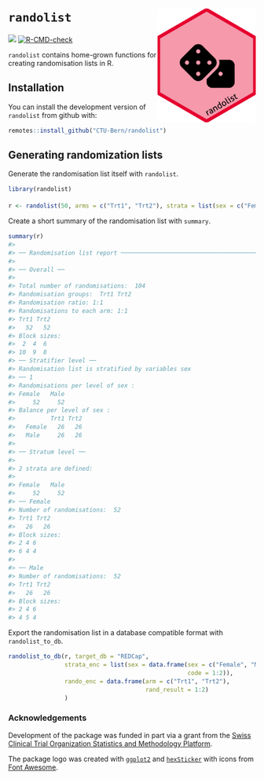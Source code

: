 
<!-- README.md is generated from README.Rmd. Please edit that file -->

# `randolist` <img src='man/figures/logo.png' align="right" width="200">

<!-- badges: start -->

[![](https://img.shields.io/badge/dev%20version-0.0.3-blue.svg)](https://github.com/CTU-Bern/randolist)
[![R-CMD-check](https://github.com/CTU-Bern/randolist/workflows/R-CMD-check/badge.svg)](https://github.com/CTU-Bern/randolist/actions)

<!-- badges: end -->

`randolist` contains home-grown functions for creating randomisation
lists in R.

## Installation

You can install the development version of `randolist` from github with:

<!-- install.packages("randolist") -->

``` r
remotes::install_github("CTU-Bern/randolist")
```

<!-- Or from CTU Bern's package universe -->
<!-- ``` r -->
<!-- install.packages("randolist", repos = c('https://ctu-bern.r-universe.dev', 'https://cloud.r-project.org')) -->
<!-- ``` -->

## Generating randomization lists

Generate the randomisation list itself with `randolist`.

``` r
library(randolist)

r <- randolist(50, arms = c("Trt1", "Trt2"), strata = list(sex = c("Female", "Male")))
```

Create a short summary of the randomisation list with `summary`.

``` r
summary(r)
#> 
#> ── Randomisation list report ───────────────────────────────────────────────────
#> 
#> ── Overall ──
#> 
#> Total number of randomisations:  104 
#> Randomisation groups:  Trt1 Trt2 
#> Randomisation ratio: 1:1 
#> Randomisations to each arm: 1:1
#> Trt1 Trt2 
#>   52   52 
#> Block sizes:
#>  2  4  6 
#> 10  9  8
#> ── Stratifier level ──
#> Randomisation list is stratified by variables sex
#> ── 1
#> Randomisations per level of sex :
#> Female   Male 
#>     52     52 
#> Balance per level of sex :        
#>          Trt1 Trt2
#>   Female   26   26
#>   Male     26   26
#> 
#> ── Stratum level ──
#> 
#> 2 strata are defined:
#> 
#> Female   Male 
#>     52     52
#> ── Female
#> Number of randomisations:  52
#> Trt1 Trt2 
#>   26   26 
#> Block sizes: 
#> 2 4 6 
#> 6 4 4
#> 
#> ── Male
#> Number of randomisations:  52
#> Trt1 Trt2 
#>   26   26 
#> Block sizes: 
#> 2 4 6 
#> 4 5 4
```

Export the randomisation list in a database compatible format with
`randolist_to_db`.

``` r
randolist_to_db(r, target_db = "REDCap",
                strata_enc = list(sex = data.frame(sex = c("Female", "Male"),
                                                   code = 1:2)),
                rando_enc = data.frame(arm = c("Trt1", "Trt2"),
                                       rand_result = 1:2)
                )
```

### Acknowledgements

Development of the package was funded in part via a grant from the
[Swiss Clinical Trial Organization Statistics and Methodology
Platform](https://www.sctoplatforms.ch/en/scto-platforms/statistics-methodology-5.html).

The package logo was created with
[`ggplot2`](https://ggplot2.tidyverse.org/) and
[`hexSticker`](https://github.com/GuangchuangYu/hexSticker) with icons
from [Font Awesome](https://fontawesome.com/).

